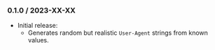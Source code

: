 ### 0.1.0 / 2023-XX-XX

* Initial release:
  * Generates random but realistic `User-Agent` strings from known values.

